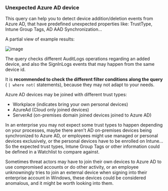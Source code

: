 ### Unexpected Azure AD device

This query can help you to detect device addition/deletion events from Azure AD, that have predefined unexpected properties like: TrustType, Intune Group Tags, AD AAD Synchronization...

A partial view of example results:

![image](https://user-images.githubusercontent.com/2527990/185416414-c4275927-bb25-47c5-8385-0f0515237221.png)

The query checks different AuditLogs operations regarding an added device, and also the SignInLogs events that may happen from the same device id.

It is **recommended to check the different filter conditions along the query** ( ```| where not(``` statements), because they may not adapt to your needs.

Azure AD devices may be joined with different trust types:
- Workplace (indicates bring your own personal devices)
- AzureAd (Cloud only joined devices)
- ServerAd (on-premises domain joined devices joined to Azure AD)

In an enterprise you may not expect some trust types to happen depending on your processes, maybe there aren't AD on-premises devices being synchronized to Azure AD, or employees might use managed or personal devices exclusively, or the personal devices have to be enrolled on Intune... So the expected trust types, Intune Group Tags or other information could be defined in a Watchlist to compare against.

Sometimes threat actors may have to join their own devices to Azure AD to use compromised accounts or do other activity, or an employee unknowningly tries to join an external device when signing into their enterprise account in Windows, these devices could be considered anomalous, and it might be worth looking into them.
